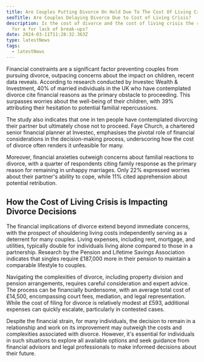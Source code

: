 ```yaml
---
title: Are Couples Putting Divorce On Hold Due To The Cost Of Living Crisis?
seoTitle: Are Couples Delaying Divorce Due to Cost of Living Crisis?
description: Is the cost of divorce and the cost of living crisis the reasons
  for a for lack of break-ups?
date: 2024-03-11T11:28:32.363Z
type: latestNews
tags:
  - latestNews
---
```

Financial constraints are a significant factor preventing couples from pursuing divorce, outpacing concerns about the impact on children, recent data reveals. According to research conducted by Investec Wealth & Investment, 40% of married individuals in the UK who have contemplated divorce cite financial reasons as the primary obstacle to proceeding. This surpasses worries about the well-being of their children, with 39% attributing their hesitation to potential familial repercussions.

The study also indicates that one in ten people have contemplated divorcing their partner but ultimately chose not to proceed. Faye Church, a chartered senior financial planner at Investec, emphasises the pivotal role of financial considerations in the decision-making process, underscoring how the cost of divorce often renders it unfeasible for many.

Moreover, financial anxieties outweigh concerns about familial reactions to divorce, with a quarter of respondents citing family response as the primary reason for remaining in unhappy marriages. Only 22% expressed worries about their partner's ability to cope, while 11% cited apprehension about potential retribution.

## How the Cost of Living Crisis is Impacting Divorce Decisions

The financial implications of divorce extend beyond immediate concerns, with the prospect of shouldering living costs independently serving as a deterrent for many couples. Living expenses, including rent, mortgage, and utilities, typically double for individuals living alone compared to those in a partnership. Research by the Pension and Lifetime Savings Association indicates that singles require £187,000 more in their pension to maintain a comparable lifestyle to couples.

Navigating the complexities of divorce, including property division and pension arrangements, requires careful consideration and expert advice. The process can be financially burdensome, with an average total cost of £14,500, encompassing court fees, mediation, and legal representation. While the cost of filing for divorce is relatively modest at £593, additional expenses can quickly escalate, particularly in contested cases.

Despite the financial strain, for many individuals, the decision to remain in a relationship and work on its improvement may outweigh the costs and complexities associated with divorce. However, it's essential for individuals in such situations to explore all available options and seek guidance from financial advisors and legal professionals to make informed decisions about their future.
